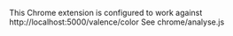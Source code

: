 
This Chrome extension is configured to work against http://localhost:5000/valence/color
See chrome/analyse.js
